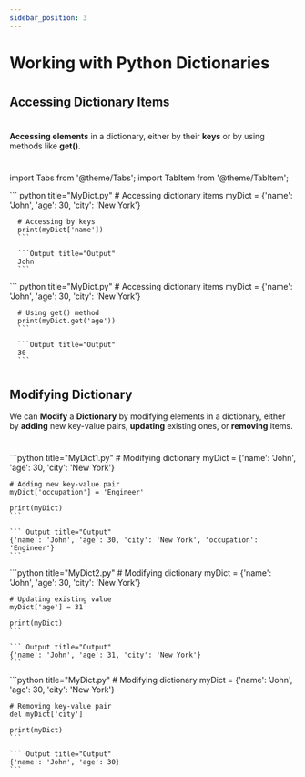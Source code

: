```yaml
---
sidebar_position: 3
---
```

# Working with Python Dictionaries
#
## Accessing Dictionary Items
#
<!-- ## Basics -->
**Accessing elements** in a dictionary, either by their **keys** or by using methods like **get()**.  
#

import Tabs from '@theme/Tabs';
import TabItem from '@theme/TabItem';

<Tabs>
  <TabItem value="apple" label="Accessing by keys" default>
      ``` python title="MyDict.py"
      # Accessing dictionary items
      myDict = {'name': 'John', 'age': 30, 'city': 'New York'}

      # Accessing by keys
      print(myDict['name']) 
      ```

      ```Output title="Output"
      John
      ```
  </TabItem>
  <TabItem value="orange" label="Using get() method">
      ``` python title="MyDict.py"
      # Accessing dictionary items
      myDict = {'name': 'John', 'age': 30, 'city': 'New York'}

      # Using get() method
      print(myDict.get('age'))  
      ```

      ```Output title="Output"
      30
      ```
  </TabItem>
</Tabs>

#

## Modifying Dictionary

We can **Modify** a **Dictionary** by modifying elements in a dictionary, either by **adding** new key-value pairs, **updating** existing ones, or **removing** items.

#

<Tabs>
  <TabItem value="apple" label="Adding" default>
    ```python title="MyDict1.py"
    # Modifying dictionary
    myDict = {'name': 'John', 'age': 30, 'city': 'New York'}

    # Adding new key-value pair
    myDict['occupation'] = 'Engineer'

    print(myDict)
    ```

    ``` Output title="Output"
    {'name': 'John', 'age': 30, 'city': 'New York', 'occupation': 'Engineer'}
    ```
  </TabItem>
  <TabItem value="orange" label="Updating">
    ```python title="MyDict2.py"
    # Modifying dictionary
    myDict = {'name': 'John', 'age': 30, 'city': 'New York'}

    # Updating existing value
    myDict['age'] = 31

    print(myDict)
    ```
    
    ``` Output title="Output"
    {'name': 'John', 'age': 31, 'city': 'New York'}
    ```
  </TabItem>
  <TabItem value="banana" label="Deleting">
    ```python title="MyDict.py"
    # Modifying dictionary
    myDict = {'name': 'John', 'age': 30, 'city': 'New York'}

    # Removing key-value pair
    del myDict['city']

    print(myDict)
    ```

    ``` Output title="Output"
    {'name': 'John', 'age': 30}
    ```
  </TabItem>
</Tabs>

